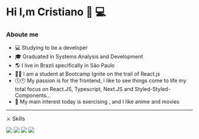 # Hi I,m Cristiano :wave: :computer:

### Aboute me 

* :computer: Studying to be a developer
* :mortar_board: Graduated in Systems Analysis and Development
*  :earth_americas: I live in Brazil specifically in São Paulo
* 👨‍🎓 I am a student at Bootcamp Ignite on the trail of React.js
* 🕔🕚 My passion is for the frontend, I like to see things come to life my total focus on React.JS, Typescript, Next.JS and Styled-Styled-Components...
* 💪 My main interest today is exercising , and I like anime and movies
----
⚔️ Skills 

  <img src="https://img.icons8.com/nolan/64/html-5.png"/>    <img src="https://img.icons8.com/dusk/64/000000/css3.png"/> <img src="https://img.icons8.com/nolan/64/javascript.png"/>  <img src="https://img.icons8.com/nolan/64/react-native.png"/> 






